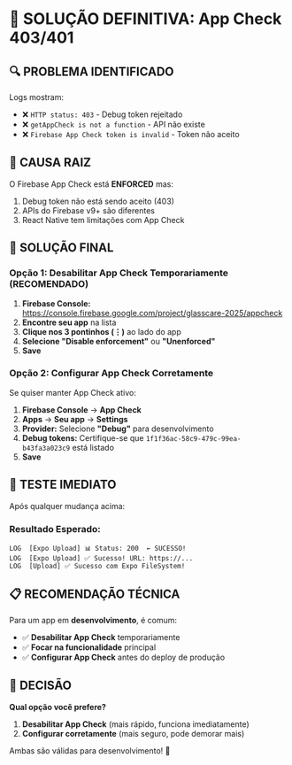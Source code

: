# 🚨 SOLUÇÃO DEFINITIVA: App Check 403/401

## 🔍 **PROBLEMA IDENTIFICADO**

Logs mostram:
- ❌ `HTTP status: 403` - Debug token rejeitado
- ❌ `getAppCheck is not a function` - API não existe
- ❌ `Firebase App Check token is invalid` - Token não aceito

## 🎯 **CAUSA RAIZ**

O Firebase App Check está **ENFORCED** mas:
1. Debug token não está sendo aceito (403)
2. APIs do Firebase v9+ são diferentes
3. React Native tem limitações com App Check

## 🚀 **SOLUÇÃO FINAL**

### **Opção 1: Desabilitar App Check Temporariamente (RECOMENDADO)**

1. **Firebase Console:** https://console.firebase.google.com/project/glasscare-2025/appcheck
2. **Encontre seu app** na lista
3. **Clique nos 3 pontinhos (⋮)** ao lado do app
4. **Selecione "Disable enforcement"** ou **"Unenforced"**
5. **Save**

### **Opção 2: Configurar App Check Corretamente**

Se quiser manter App Check ativo:

1. **Firebase Console** → **App Check**
2. **Apps** → **Seu app** → **Settings**
3. **Provider:** Selecione **"Debug"** para desenvolvimento
4. **Debug tokens:** Certifique-se que `1f1f36ac-58c9-479c-99ea-b43fa3a023c9` está listado
5. **Save**

## 🧪 **TESTE IMEDIATO**

Após qualquer mudança acima:

### **Resultado Esperado:**
```
LOG  [Expo Upload] 📊 Status: 200  ← SUCESSO!
LOG  [Expo Upload] ✅ Sucesso! URL: https://...
LOG  [Upload] ✅ Sucesso com Expo FileSystem!
```

## 📋 **RECOMENDAÇÃO TÉCNICA**

Para um app em **desenvolvimento**, é comum:
- ✅ **Desabilitar App Check** temporariamente
- ✅ **Focar na funcionalidade** principal
- ✅ **Configurar App Check** antes do deploy de produção

## 🎯 **DECISÃO**

**Qual opção você prefere?**

1. **Desabilitar App Check** (mais rápido, funciona imediatamente)
2. **Configurar corretamente** (mais seguro, pode demorar mais)

Ambas são válidas para desenvolvimento! 🚀